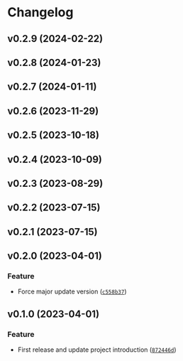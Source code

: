 # Changelog

<!--next-version-placeholder-->

## v0.2.9 (2024-02-22)


## v0.2.8 (2024-01-23)


## v0.2.7 (2024-01-11)


## v0.2.6 (2023-11-29)


## v0.2.5 (2023-10-18)


## v0.2.4 (2023-10-09)


## v0.2.3 (2023-08-29)


## v0.2.2 (2023-07-15)


## v0.2.1 (2023-07-15)


## v0.2.0 (2023-04-01)
### Feature
* Force major update version ([`c558b37`](https://github.com/tranquanghuy0801/tldr-news/commit/c558b376876e5f1a568772c14b4da876033a6c9f))

## v0.1.0 (2023-04-01)
### Feature
* First release and update project introduction ([`872446d`](https://github.com/tranquanghuy0801/tldr-news/commit/872446d0b9eb39f9375c137ef57900bab07a62ca))
